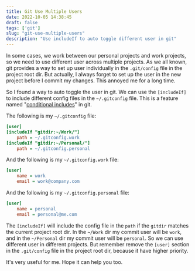 ```yaml
---
title: Git Use Multiple Users
date: 2022-10-05 14:38:45
draft: false
tags: ['git']
slug: "git-use-multiple-users"
description: "Use includeIf to auto toggle different user in git"
---
```


In some cases, we work between our personal projects and work projects, so we need to use different user across multiple projects. As we all known, git provides a way to set up user individually in the `.git/config` file in the project root dir. But actually, I always forget to set up the user in the new project before I commit my changes. This annoyed me for a long time.

So I found a way to auto toggle the user in git. We can use the `[includeIf]` to include different config files in the `~/.gitconfig` file. This is a feature named "[conditional includes](https://git-scm.com/docs/git-config#_conditional_includes)" in git.

The following is my `~/.gitconfig` file:

```ini
[user]
[includeIf "gitdir:~/Work/"]
    path = ~/.gitconfig.work
[includeIf "gitdir:~/Personal/"]
    path = ~/.gitconfig.personal
```

And the following is my `~/.gitconfig.work` file:

```ini
[user]
    name = work
    email = work@company.com
```

And the following is my `~/.gitconfig.personal` file:

```ini
[user]
    name = personal
    email = personal@me.com
```

The `[includeIf]` will include the config file in the `path` if the `gitdir` matches the current project root dir. In the `~/Work` dir my commit user will be `work`, and in the `~/Personal` dir my commit user will be `personal`. So we can use different user in different projects. But remember remove the `[user]` section in the `.git/config` file in the project root dir, because it have higher priority.

It's very useful for me. Hope it can help you too.
